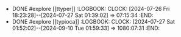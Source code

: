 - DONE #explore [[ttyper]]
  :LOGBOOK:
  CLOCK: [2024-07-26 Fri 18:23:28]--[2024-07-27 Sat 01:39:02] =>  07:15:34
  :END:
- DONE #explore [[typioca]]
  :LOGBOOK:
  CLOCK: [2024-07-27 Sat 01:52:02]--[2024-09-10 Tue 01:59:33] =>  1080:07:31
  :END: